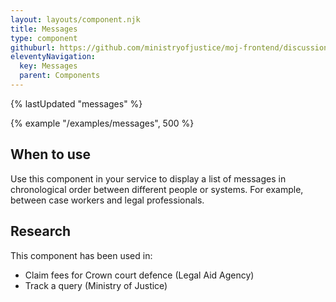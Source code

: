 ```yaml
---
layout: layouts/component.njk
title: Messages
type: component
githuburl: https://github.com/ministryofjustice/moj-frontend/discussions/705
eleventyNavigation:
  key: Messages
  parent: Components
---
```


{% lastUpdated "messages" %}

{% example "/examples/messages", 500 %}

## When to use

Use this component in your service to display a list of messages in chronological order between different people or systems. For example, between case workers and legal professionals.

## Research

This component has been used in:

- Claim fees for Crown court defence (Legal Aid Agency)
- Track a query (Ministry of Justice)
